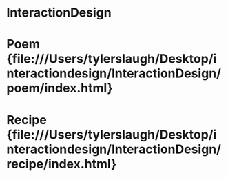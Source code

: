 # InteractionDesign

# Poem {file:///Users/tylerslaugh/Desktop/interactiondesign/InteractionDesign/poem/index.html}
# Recipe {file:///Users/tylerslaugh/Desktop/interactiondesign/InteractionDesign/recipe/index.html} 

